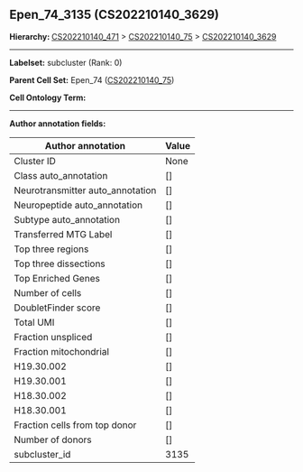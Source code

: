 ## Epen_74_3135 (CS202210140_3629)
<b>Hierarchy: </b>
[CS202210140_471](https://purl.brain-bican.org/taxonomy/CS202210140#CS202210140_471) >
[CS202210140_75](https://purl.brain-bican.org/taxonomy/CS202210140#CS202210140_75) >
[CS202210140_3629](https://purl.brain-bican.org/taxonomy/CS202210140#CS202210140_3629)

---


**Labelset:** subcluster (Rank: 0)

**Parent Cell Set:** Epen_74 ([CS202210140_75](https://purl.brain-bican.org/taxonomy/CS202210140#CS202210140_75))



**Cell Ontology Term:** 

[MARKER GENES.]: #


---

[TRANSFERRED ANNOTATIONS.]: #


[AUTHOR ANNOTATION FIELDS.]: #


**Author annotation fields:**

| Author annotation | Value |
|-------------------|-------|
|Cluster ID|None|
|Class auto_annotation|[]|
|Neurotransmitter auto_annotation|[]|
|Neuropeptide auto_annotation|[]|
|Subtype auto_annotation|[]|
|Transferred MTG Label|[]|
|Top three regions|[]|
|Top three dissections|[]|
|Top Enriched Genes|[]|
|Number of cells|[]|
|DoubletFinder score|[]|
|Total UMI|[]|
|Fraction unspliced|[]|
|Fraction mitochondrial|[]|
|H19.30.002|[]|
|H19.30.001|[]|
|H18.30.002|[]|
|H18.30.001|[]|
|Fraction cells from top donor|[]|
|Number of donors|[]|
|subcluster_id|3135|
